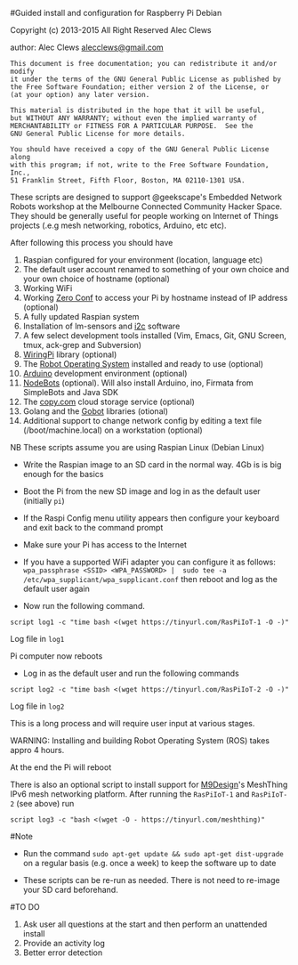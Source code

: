 #Guided install and configuration for Raspberry Pi Debian


 Copyright (c) 2013-2015 All Right Reserved  Alec Clews

 author: Alec Clews
 alecclews@gmail.com

    This document is free documentation; you can redistribute it and/or modify
    it under the terms of the GNU General Public License as published by
    the Free Software Foundation; either version 2 of the License, or
    (at your option) any later version.

    This material is distributed in the hope that it will be useful,
    but WITHOUT ANY WARRANTY; without even the implied warranty of
    MERCHANTABILITY or FITNESS FOR A PARTICULAR PURPOSE.  See the
    GNU General Public License for more details.

    You should have received a copy of the GNU General Public License along
    with this program; if not, write to the Free Software Foundation, Inc.,
    51 Franklin Street, Fifth Floor, Boston, MA 02110-1301 USA.


These scripts are designed to support @geekscape's Embedded Network Robots
workshop at the Melbourne Connected Community Hacker Space. They should be
generally useful for people working on Internet of Things projects
(.e.g mesh networking, robotics, Arduino, etc etc).

After following this process you should have

1. Raspian configured for your environment (location, language etc)
2. The default user account renamed to something of your own choice and your own choice of hostname (optional)
3. Working WiFi
4. Working [Zero Conf](http://en.wikipedia.org/wiki/Avahi_(software)) to access your Pi by hostname instead of IP address (optional)
5. A fully updated Raspian system
6. Installation of lm-sensors and [i2c](http://en.wikipedia.org/wiki/I%C2%B2C) software
7. A few select development tools installed (Vim, Emacs, Git, GNU Screen, tmux, ack-grep and Subversion)
8. [WiringPi](http://wiringpi.com/) library (optional)
9. The [Robot Operating System](http://www.ros.org/wiki/) installed and ready to use (optional)
10. [Arduino](http://arduino.cc/en/Main/Software) development environment (optional)
11. [NodeBots](http://nodebots.io/) (optional). Will also install Arduino, ino, Firmata from SimpleBots and Java SDK
12. The [copy.com](https://copy.com) cloud storage service (optional)
13. Golang and the [Gobot](http://gobot.io) libraries (otional)
14. Additional support to change network config by editing a text file (/boot/machine.local) on a workstation (optional)


<!--
13. A optional script is provided to install Minecraft and set up the API for development. It is *not* depenedent on the other scripts. To install Minefraft type the following at the terminal

`wget http://tinyurl.com/MinecraftOnPi -O - | bash`

-->

NB These scripts assume you are using Raspian Linux (Debian Linux)

<!-- ROS installed as per [http://www.ros.org/wiki/groovy/Installation/Raspbian]
## Instructions
-->
* Write  the Raspian image to an SD card in the normal way. 4Gb is is big enough
for the basics
* Boot the Pi from the new SD image and log in as the default user (initially `pi`)
* If the Raspi Config menu utility appears then configure your keyboard and exit
back to the command prompt
* Make sure your Pi has access to the Internet
 * If you have a supported WiFi adapter you can configure it as follows:
  `wpa_passphrase <SSID> <WPA_PASSWORD> | 
          sudo tee -a /etc/wpa_supplicant/wpa_supplicant.conf`
   then reboot and log as the default user again

* Now run the following command.

`script log1 -c "time bash <(wget https://tinyurl.com/RasPiIoT-1 -O -)"`

  Log file in `log1`


Pi computer now reboots

* Log in as the default user and run the following commands

`script log2 -c "time bash <(wget https://tinyurl.com/RasPiIoT-2 -O -)"`

  Log file in `log2`

This is a long process and will require user input at various stages.

WARNING: Installing and building Robot Operating System (ROS) takes appro 4 hours.

At the end the Pi will reboot

There is also an optional script to install support for [M9Design](http://www.m9design.co/)'s MeshThing IPv6 mesh networking platform. After running the `RasPiIoT-1` and `RasPiIoT-2` (see above) run

`script log3 -c "bash <(wget -O - https://tinyurl.com/meshthing)"`

#Note

* Run the command `sudo apt-get update && sudo apt-get dist-upgrade` on a regular basis
(e.g. once a week) to keep the software up to date

* These scripts can be re-run as needed. There is not need to re-image your SD card beforehand.

#TO DO

1. Ask user all questions at the start and then perform an unattended install
2. Provide an activity log
3. Better error detection
